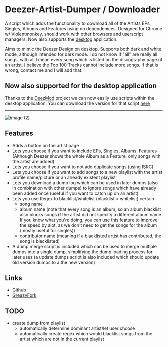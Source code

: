 # Deezer-Artist-Dumper / Downloader

A script which adds the functionality to download all of the Artists EPs, Singles, Albums and Features using no dependenices. Designed for Chrome w/ Violentmonkey, should work with other browsers and userscript managers. Now also supports the [desktop](https://github.com/bertigert/Deezer-Artist-Dumper/blob/desktop/deezer_artist_dumper.js) application.

Aims to mimic the Deezer Design on desktop. Supports both dark and white mode, although intended for dark mode.
I do not know if "all" are really all songs, with all I mean every song which is listed on the discography page of an artist. I believe the Top 100 Tracks cannot include more songs. If that is wrong, contact me and I will add that.

## Now also supported for the desktop application
Thanks to the [DeezMod](https://github.com/bertigert/DeezMod) project we can now easily use scripts within the desktop application. You can download the version for that script [here](https://github.com/bertigert/Deezer-Artist-Dumper/blob/desktop/deezer_artist_dumper.js)

---
![image (2)](https://github.com/user-attachments/assets/08383448-5365-4f9e-b682-8bde2ce288af)

## Features
- Adds a button on the artist page
- Lets you choose if you want to include EPs, Singles, Albums, Features (Although Deezer shows the whole Album as a Feature, only songs with the artist are added)
- Lets you choose if you want to not add duplicate songs (using ISRC)
- Lets you choose if you want to add songs to a new playlist with the artist profile name/picture or an already existent playlist
- Lets you download a dump log which can be used in later dumps (also in combination with other dumps) to ignore songs which have already been added once (useful if you want to catch up on an artist)
- Lets you use Regex to blacklist/whitelist (blacklist > whitelist) certain
    - song name
    - album name (note that every song is an album, so an album blacklist also blocks songs **if** the artist did not specify a different album name. If you know what you're doing, you can use this feature to improve the speed by alot, as we don't need to get the songs for the album (mostly useful for singles))
    - contributor name (meaning if a blacklisted artist has contributed, the song is blacklisted)
- A dump merge script is included which can be used to merge multiple dumps into a single dump, simplifying the dump loading process for later uses (a update dumps script is also included which should update old version dumps to a the new version)

## Links
- [Github](https://github.com/bertigert/Deezer-Artist-Dumper/)
- [GreazyFork](https://greasyfork.org/en/scripts/497123)


## TODO
- create dump from playlist
  - automatically determine dominant artist/let user choose 
  - automatically create regex which would blacklist songs from the artist which are not in the current playlist
